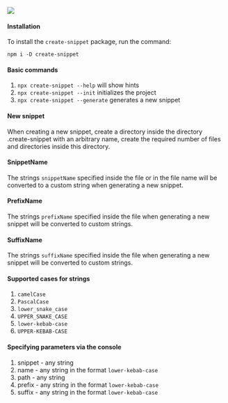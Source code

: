 ![](https://i.ibb.co/vmkY3c0/Logo.png)


#### Installation

To install the `create-snippet` package, run the command:

`npm i -D create-snippet`

#### Basic commands

1) `npx create-snippet --help` will show hints
2) `npx create-snippet --init` initializes the project
3) `npx create-snippet --generate` generates a new snippet

#### New snippet

When creating a new snippet, create a directory inside the 
directory .create-snippet with an arbitrary name,
create the required number of files and directories inside this directory.
    
#### SnippetName
    
The strings `snippetName` specified inside the file or in the file name 
will be converted to a custom string when generating a new snippet.
    
#### PrefixName
    
The strings `prefixName` specified inside the file when generating a new
snippet will be converted to custom strings.
    
#### SuffixName
    
The strings `suffixName` specified inside the file when generating a new
snippet will be converted to custom strings.

#### Supported cases for strings

1) `camelCase`
2) `PascalCase`
3) `lower_snake_case`
4) `UPPER_SNAKE_CASE`
5) `lower-kebab-case`
6) `UPPER-KEBAB-CASE`

#### Specifying parameters via the console

1) snippet - any string
2) name - any string in the format `lower-kebab-case`
3) path - any string
4) prefix - any string in the format `lower-kebab-case`
4) suffix - any string in the format `lower-kebab-case`

